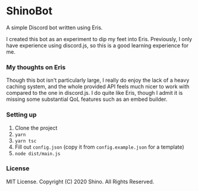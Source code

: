 # ShinoBot

A simple Discord bot written using Eris.

I created this bot as an experiment to dip my feet into Eris. Previously, I only have experience using discord.js,
so this is a good learning experience for me.

### My thoughts on Eris

Though this bot isn't particularly large, I really do enjoy the lack of a heavy caching system, and the whole
provided API feels much nicer to work with compared to the one in discord.js. I do quite like Eris, though
I admit it is missing some substantial QoL features such as an embed builder.

### Setting up

1.  Clone the project
2.  `yarn`
3.  `yarn tsc`
4.  Fill out `config.json` (copy it from `config.example.json` for a template)
5.  `node dist/main.js`

### License

MIT License. Copyright (C) 2020 Shino. All Rights Reserved.
